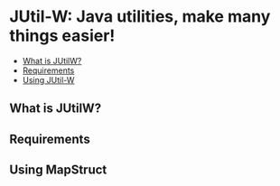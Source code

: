 # JUtil-W: Java utilities, make many things easier!

* [What is JUtilW?](#what-is-jutilw)
* [Requirements](#requirements)
* [Using JUtil-W](#using-mapstruct)

## What is JUtilW?

## Requirements

## Using MapStruct
